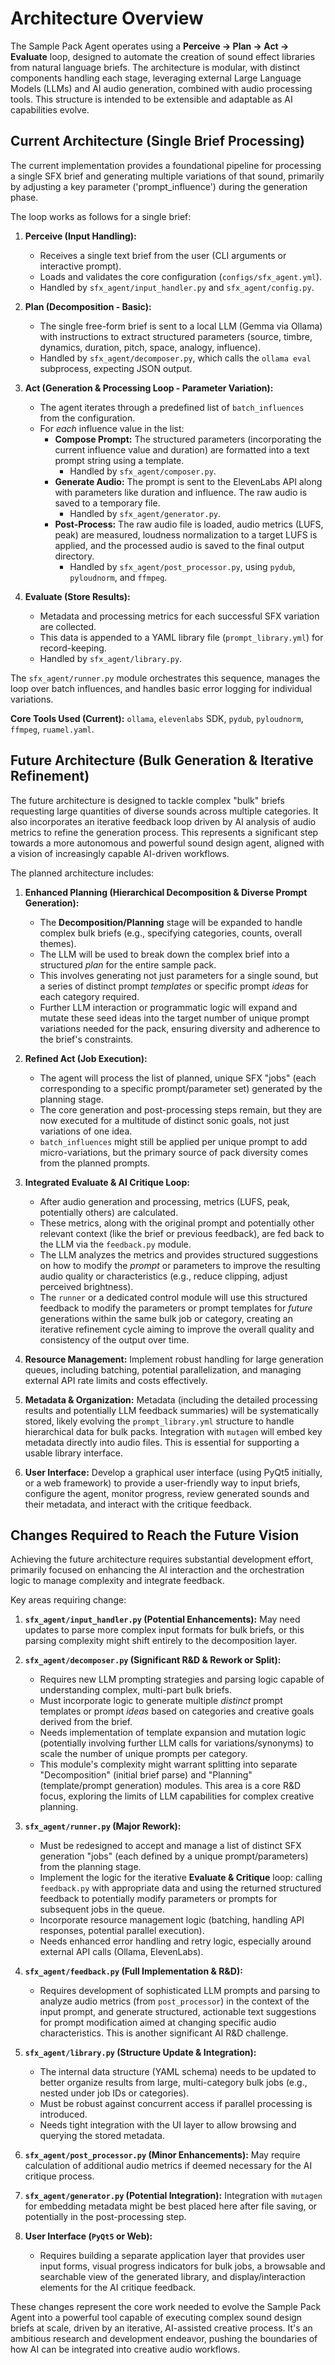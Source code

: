 # Architecture Overview

The Sample Pack Agent operates using a **Perceive -> Plan -> Act -> Evaluate** loop, designed to automate the creation of sound effect libraries from natural language briefs. The architecture is modular, with distinct components handling each stage, leveraging external Large Language Models (LLMs) and AI audio generation, combined with audio processing tools. This structure is intended to be extensible and adaptable as AI capabilities evolve.

## Current Architecture (Single Brief Processing)

The current implementation provides a foundational pipeline for processing a single SFX brief and generating multiple variations of that sound, primarily by adjusting a key parameter ('prompt_influence') during the generation phase.

The loop works as follows for a single brief:

1.  **Perceive (Input Handling):**
    *   Receives a single text brief from the user (CLI arguments or interactive prompt).
    *   Loads and validates the core configuration (`configs/sfx_agent.yml`).
    *   Handled by `sfx_agent/input_handler.py` and `sfx_agent/config.py`.

2.  **Plan (Decomposition - Basic):**
    *   The single free-form brief is sent to a local LLM (Gemma via Ollama) with instructions to extract structured parameters (source, timbre, dynamics, duration, pitch, space, analogy, influence).
    *   Handled by `sfx_agent/decomposer.py`, which calls the `ollama eval` subprocess, expecting JSON output.

3.  **Act (Generation & Processing Loop - Parameter Variation):**
    *   The agent iterates through a predefined list of `batch_influences` from the configuration.
    *   For *each* influence value in the list:
        *   **Compose Prompt:** The structured parameters (incorporating the current influence value and duration) are formatted into a text prompt string using a template.
            *   Handled by `sfx_agent/composer.py`.
        *   **Generate Audio:** The prompt is sent to the ElevenLabs API along with parameters like duration and influence. The raw audio is saved to a temporary file.
            *   Handled by `sfx_agent/generator.py`.
        *   **Post-Process:** The raw audio file is loaded, audio metrics (LUFS, peak) are measured, loudness normalization to a target LUFS is applied, and the processed audio is saved to the final output directory.
            *   Handled by `sfx_agent/post_processor.py`, using `pydub`, `pyloudnorm`, and `ffmpeg`.

4.  **Evaluate (Store Results):**
    *   Metadata and processing metrics for each successful SFX variation are collected.
    *   This data is appended to a YAML library file (`prompt_library.yml`) for record-keeping.
    *   Handled by `sfx_agent/library.py`.

The `sfx_agent/runner.py` module orchestrates this sequence, manages the loop over batch influences, and handles basic error logging for individual variations.

**Core Tools Used (Current):** `ollama`, `elevenlabs` SDK, `pydub`, `pyloudnorm`, `ffmpeg`, `ruamel.yaml`.

## Future Architecture (Bulk Generation & Iterative Refinement)

The future architecture is designed to tackle complex "bulk" briefs requesting large quantities of diverse sounds across multiple categories. It also incorporates an iterative feedback loop driven by AI analysis of audio metrics to refine the generation process. This represents a significant step towards a more autonomous and powerful sound design agent, aligned with a vision of increasingly capable AI-driven workflows.

The planned architecture includes:

1.  **Enhanced Planning (Hierarchical Decomposition & Diverse Prompt Generation):**
    *   The **Decomposition/Planning** stage will be expanded to handle complex bulk briefs (e.g., specifying categories, counts, overall themes).
    *   The LLM will be used to break down the complex brief into a structured *plan* for the entire sample pack.
    *   This involves generating not just parameters for a single sound, but a series of distinct prompt *templates* or specific prompt *ideas* for each category required.
    *   Further LLM interaction or programmatic logic will expand and mutate these seed ideas into the target number of unique prompt variations needed for the pack, ensuring diversity and adherence to the brief's constraints.

2.  **Refined Act (Job Execution):**
    *   The agent will process the list of planned, unique SFX "jobs" (each corresponding to a specific prompt/parameter set) generated by the planning stage.
    *   The core generation and post-processing steps remain, but they are now executed for a multitude of distinct sonic goals, not just variations of one idea.
    *   `batch_influences` might still be applied per unique prompt to add micro-variations, but the primary source of pack diversity comes from the planned prompts.

3.  **Integrated Evaluate & AI Critique Loop:**
    *   After audio generation and processing, metrics (LUFS, peak, potentially others) are calculated.
    *   These metrics, along with the original prompt and potentially other relevant context (like the brief or previous feedback), are fed back to the LLM via the `feedback.py` module.
    *   The LLM analyzes the metrics and provides structured suggestions on how to modify the *prompt* or parameters to improve the resulting audio quality or characteristics (e.g., reduce clipping, adjust perceived brightness).
    *   The `runner` or a dedicated control module will use this structured feedback to modify the parameters or prompt templates for *future* generations within the same bulk job or category, creating an iterative refinement cycle aiming to improve the overall quality and consistency of the output over time.

4.  **Resource Management:** Implement robust handling for large generation queues, including batching, potential parallelization, and managing external API rate limits and costs effectively.

5.  **Metadata & Organization:** Metadata (including the detailed processing results and potentially LLM feedback summaries) will be systematically stored, likely evolving the `prompt_library.yml` structure to handle hierarchical data for bulk packs. Integration with `mutagen` will embed key metadata directly into audio files. This is essential for supporting a usable library interface.

6.  **User Interface:** Develop a graphical user interface (using PyQt5 initially, or a web framework) to provide a user-friendly way to input briefs, configure the agent, monitor progress, review generated sounds and their metadata, and interact with the critique feedback.

## Changes Required to Reach the Future Vision

Achieving the future architecture requires substantial development effort, primarily focused on enhancing the AI interaction and the orchestration logic to manage complexity and integrate feedback.

Key areas requiring change:

1.  **`sfx_agent/input_handler.py` (Potential Enhancements):** May need updates to parse more complex input formats for bulk briefs, or this parsing complexity might shift entirely to the decomposition layer.

2.  **`sfx_agent/decomposer.py` (Significant R&D & Rework or Split):**
    *   Requires new LLM prompting strategies and parsing logic capable of understanding complex, multi-part bulk briefs.
    *   Must incorporate logic to generate multiple *distinct* prompt templates or prompt *ideas* based on categories and creative goals derived from the brief.
    *   Needs implementation of template expansion and mutation logic (potentially involving further LLM calls for variations/synonyms) to scale the number of unique prompts per category.
    *   This module's complexity might warrant splitting into separate "Decomposition" (initial brief parse) and "Planning" (template/prompt generation) modules. This area is a core R&D focus, exploring the limits of LLM capabilities for complex creative planning.

3.  **`sfx_agent/runner.py` (Major Rework):**
    *   Must be redesigned to accept and manage a list of distinct SFX generation "jobs" (each defined by a unique prompt/parameters) from the planning stage.
    *   Implement the logic for the iterative **Evaluate & Critique** loop: calling `feedback.py` with appropriate data and using the returned structured feedback to potentially modify parameters or prompts for subsequent jobs in the queue.
    *   Incorporate resource management logic (batching, handling API responses, potential parallel execution).
    *   Needs enhanced error handling and retry logic, especially around external API calls (Ollama, ElevenLabs).

4.  **`sfx_agent/feedback.py` (Full Implementation & R&D):**
    *   Requires development of sophisticated LLM prompts and parsing to analyze audio metrics (from `post_processor`) in the context of the input prompt, and generate structured, actionable text suggestions for prompt modification aimed at changing specific audio characteristics. This is another significant AI R&D challenge.

5.  **`sfx_agent/library.py` (Structure Update & Integration):**
    *   The internal data structure (YAML schema) needs to be updated to better organize results from large, multi-category bulk jobs (e.g., nested under job IDs or categories).
    *   Must be robust against concurrent access if parallel processing is introduced.
    *   Needs tight integration with the UI layer to allow browsing and querying the stored metadata.

6.  **`sfx_agent/post_processor.py` (Minor Enhancements):** May require calculation of additional audio metrics if deemed necessary for the AI critique process.

7.  **`sfx_agent/generator.py` (Potential Integration):** Integration with `mutagen` for embedding metadata might be best placed here after file saving, or potentially in the post-processing step.

8.  **User Interface (`PyQt5` or Web):**
    *   Requires building a separate application layer that provides user input forms, visual progress indicators for bulk jobs, a browsable and searchable view of the generated library, and display/interaction elements for the AI critique feedback.

These changes represent the core work needed to evolve the Sample Pack Agent into a powerful tool capable of executing complex sound design briefs at scale, driven by an iterative, AI-assisted creative process. It's an ambitious research and development endeavor, pushing the boundaries of how AI can be integrated into creative audio workflows.